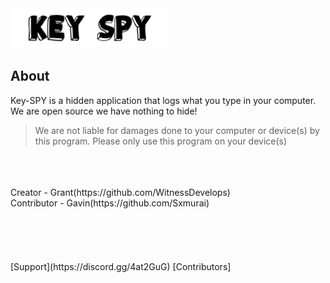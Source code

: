 <img src="IMG/keyspylogo.png" width = "250" length = "600">
                                                
                                                

## About

Key-SPY is a hidden application that logs what you type in your computer. We are open source we have nothing to hide! 
> We are not liable for damages done to your computer or device(s) by this program. Please only use this program on your device(s)
<br />
<br />
<br />
Creator - Grant(https://github.com/WitnessDevelops)
<br />
Contributor - Gavin(https://github.com/Sxmurai)
<br />
<br />
<br />
<br />
<br />
<br />
[Support](https://discord.gg/4at2GuG) [Contributors]
                                 
